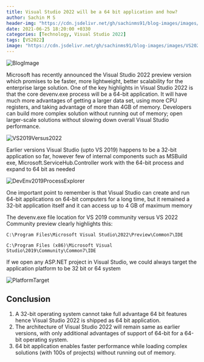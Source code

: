 ```yaml
---
title: Visual Studio 2022 will be a 64 bit application and how? 
author: Sachin M S
header-img: "https://cdn.jsdelivr.net/gh/sachinms91/blog-images/images/VS2022Preview/BlogImage.png"
date: 2021-06-25 18:20:00 +0330
categories: [Technology, Visual Studio 2022]
tags: [VS2022]
image: "https://cdn.jsdelivr.net/gh/sachinms91/blog-images/images/VS2022Preview/BlogImage.png"
---
```


 ![BlogImage](https://cdn.jsdelivr.net/gh/sachinms91/blog-images/images/VS2022Preview/BlogImage.png)

Microsoft has recently announced the Visual Studio 2022 preview version which promises to be faster, more lightweight, better scalability for the enterprise large solution.
 One of the key highlights in Visual Studio 2022 is that the core devenv.exe process will be a 64-bit application. It will have much more advantages of getting a larger data set, using more CPU registers, and taking advantage of more than 4GB of memory. 
 Developers can build more complex solution without running out of memory; open larger-scale solutions without slowing down overall Visual Studio performance.
 
![VS2019Versus2022](https://cdn.jsdelivr.net/gh/sachinms91/blog-images/images/VS2022Preview/VS2019Versus2022.png)

Earlier versions Visual Studio (upto VS 2019) happens to be a 32-bit application so far, however few of internal components such as MSBuild exe, Microsoft.ServiceHub.Controller  work with the 64-bit process and expand to 64 bit as needed 

![DevEnv2019ProcessExplorer](https://cdn.jsdelivr.net/gh/sachinms91/blog-images/images/VS2022Preview/DevEnv2019ProcessExplorer.png)


One important point to remember is that Visual Studio can create and run 64-bit applications on 64-bit computers for a long time, but it remained a 32-bit application itself and it can access up to 4 GB of maximum memory

The devenv.exe file location for VS 2019 community versus VS 2022 Community preview clearly highlights this:

```C:\Program Files\Microsoft Visual Studio\2022\Preview\Common7\IDE```

```C:\Program Files (x86)\Microsoft Visual Studio\2019\Community\Common7\IDE```

If we open any ASP.NET project in Visual Studio, we could always target the application platform to be 32 bit or 64 system

![PlatformTarget](https://cdn.jsdelivr.net/gh/sachinms91/blog-images/images/VS2022Preview/PlatformTarget.png)

## Conclusion

1. A 32-bit operating system cannot take full advantage 64 bit features hence Visual Studio 2022 is shipped as 64 bit application.
2. The architecture of Visual Studio 2022 will remain same as earlier versions, with only additional advantages of support of 64-bit for a 64-bit operating system.
3. 64 bit application enables faster performance while loading  complex solutions (with 100s of projects) without running out of memory.
